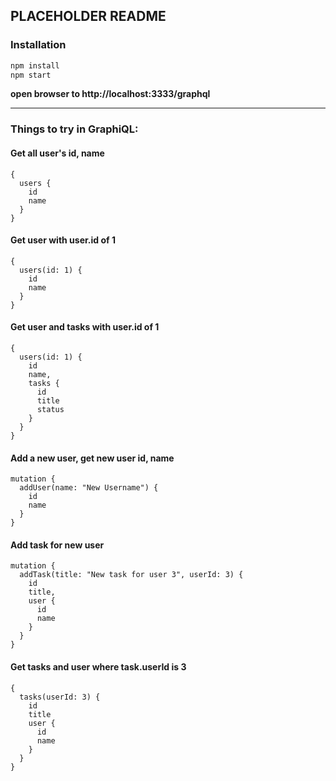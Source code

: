 ##  PLACEHOLDER README

### Installation

```bash
npm install
npm start
```

**open browser to http://localhost:3333/graphql**

-----------

### Things to try in GraphiQL:

#### Get all user's id, name

```
{
  users {
    id
    name
  }
}
```

#### Get user with user.id of 1

```
{
  users(id: 1) {
    id
    name
  }
}
```

#### Get user and tasks with user.id of 1

```
{
  users(id: 1) {
    id
    name,
    tasks {
      id
      title
      status
    }
  }
}
```

#### Add a new user, get new user id, name

```
mutation {
  addUser(name: "New Username") {
    id
    name
  }
}
```

#### Add task for new user

```
mutation {
  addTask(title: "New task for user 3", userId: 3) {
    id
    title,
    user {
      id
      name
    }
  }
}
```

#### Get tasks and user where task.userId is 3

```
{
  tasks(userId: 3) {
    id
    title
    user {
      id
      name
    }
  }
}
```

